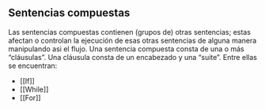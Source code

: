 ## Sentencias compuestas
Las sentencias compuestas contienen (grupos de) otras sentencias; estas afectan o controlan la ejecución de esas otras sentencias de alguna manera manipulando asi el flujo. Una sentencia compuesta consta de una o más “cláusulas”. Una cláusula consta de un encabezado y una “suite”. Entre ellas se encuentran:

- [[If]]
- [[While]]
- [[For]]


